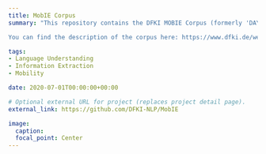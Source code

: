 ```yaml
---
title: MobIE Corpus
summary: "This repository contains the DFKI MOBIE Corpus (formerly 'DAYSTREAM Corpus'), a dataset of 3541 German-language documents that have been annotated with fine-grained geo-entities, such as streets, stops and routes, as well as standard named entity types (organization, date, number, etc). All location-related entities have been linked to either Open Street Map identifiers or database ids of Deutsche Bahn / Rhein-Main-Verkehrsverbund. The corpus has also been annotated with a set of 7 traffic-related n-ary relations and events, such as Accidents, Traffic jams, and Canceled Routes. It consists of Twitter messages, and traffic reports from e.g. radio stations, police and public transport providers. It allows for training and evaluating both named entity recognition algorithms that aim for fine-grained typing of geo-entities, entity linking of these entities, as well as n-ary relation extraction systems.

You can find the description of the corpus here: https://www.dfki.de/web/forschung/projekte-publikationen/publikationen-uebersicht/publikation/11741/"

tags:
- Language Understanding
- Information Extraction
- Mobility

date: 2020-07-01T00:00:00+00:00

# Optional external URL for project (replaces project detail page).
external_link: https://github.com/DFKI-NLP/MobIE

image:
  caption: 
  focal_point: Center
---
```

